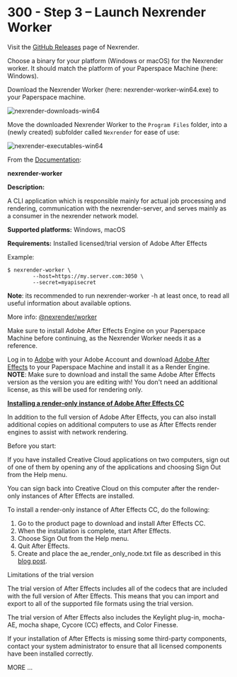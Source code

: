 # 300 - Step 3 – Launch Nexrender Worker

Visit the [GitHub Releases](https://github.com/inlife/nexrender/releases) page of Nexrender.

Choose a binary for your platform (Windows or macOS) for the Nexrender worker. It should match the platform of your Paperspace Machine (here: Windows).

Download the Nexrender Worker (here: nexrender-worker-win64.exe) to your Paperspace machine.

![nexrender-downloads-win64](https://github.com/vanHeemstraSystems/nexrender/assets/1499433/9d4e864c-5b1b-452d-835d-2dab15df9f01)

Move the downloaded Nexrender Worker to the ```Program Files``` folder, into a (newly created) subfolder called ```Nexrender``` for ease of use:

![nexrender-executables-win64](https://github.com/vanHeemstraSystems/nexrender/assets/1499433/05bd4cd2-e53f-4d1a-a589-2f4b9904f441)

From the [Documentation](https://github.com/inlife/nexrender?tab=readme-ov-file#nexrender-worker):

**nexrender-worker**

**Description:**

A CLI application which is responsible mainly for actual job processing and rendering, communication with the nexrender-server, and serves mainly as a consumer in the nexrender network model.

**Supported platforms:**
Windows, macOS

**Requirements:**
Installed licensed/trial version of Adobe After Effects

Example:

```
$ nexrender-worker \
        --host=https://my.server.com:3050 \
        --secret=myapisecret
```

**Note**: its recommended to run nexrender-worker -h at least once, to read all useful information about available options.

More info: [@nexrender/worker](https://github.com/inlife/nexrender/blob/master/packages/nexrender-worker)

Make sure to install Adobe After Effects Engine on your Paperspace Machine before continuing, as the Nexrender Worker needs it as a reference.

Log in to [Adobe](https://commerce.adobe.com/store) with your Adobe Account and download [Adobe After Effects](![nexrender-executables-win64](https://github.com/vanHeemstraSystems/nexrender/assets/1499433/05bd4cd2-e53f-4d1a-a589-2f4b9904f441)) to your Paperspace Machine and install it as a Render Engine. **NOTE**: Make sure to download and install the same Adobe After Effects version as the version you are editing with! You don't need an additional license, as this will be used for rendering only.

**[Installing a render-only instance of Adobe After Effects CC](https://helpx.adobe.com/nl/after-effects/using/setup-installation.html)**

In addition to the full version of Adobe After Effects, you can also install additional copies on additional computers to use as After Effects render engines to assist with network rendering. 

Before you start:

If you have installed Creative Cloud applications on two computers, sign out of one of them by opening any of the applications and choosing Sign Out from the Help menu.

You can sign back into Creative Cloud on this computer after the render-only instances of After Effects are installed.

To install a render-only instance of After Effects CC, do the following:

1. Go to the product page to download and install After Effects CC.
2. When the installation is complete, start After Effects.
3. Choose Sign Out from the Help menu.
4. Quit After Effects.
5. Create and place the ae_render_only_node.txt file as described in this [blog post](https://blogs.adobe.com/aftereffects/2012/06/codecs-and-the-render-engine-in-after-effects-cs6.html).

Limitations of the trial version

The trial version of After Effects includes all of the codecs that are included with the full version of After Effects. This means that you can import and export to all of the supported file formats using the trial version. 

The trial version of After Effects also includes the Keylight plug-in, mocha-AE, mocha shape, Cycore (CC) effects, and Color Finesse. 

If your installation of After Effects is missing some third-party components, contact your system administrator to ensure that all licensed components have been installed correctly.

MORE ...

